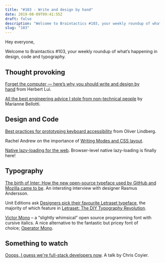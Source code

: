 ```yaml
---
title: "#103 - Write and design by hand"
date: 2019-08-09T09:41:55Z
draft: false
description: "Welcome to Braintactics #103, your weekly roundup of what’s happening in design, code and typography."
slug: "103"
---
```


Hey everyone,

Welcome to Braintactics #103, your weekly roundup of what’s happening in design, code and typography.

## Thought provoking

[Forget the computer — here’s why you should write and design by hand](https://uxdesign.cc/forget-the-computer-heres-why-you-should-write-and-design-by-hand-19031089138f) from Herbert Lui.

[All the best engineering advice I stole from non-technical people](https://medium.com/@bellmar/all-the-best-engineering-advice-i-stole-from-non-technical-people-eb7f90ca2f5f) by Marianne Bellotti.

## Design and Code

[Best practices for prototyping keyboard accessibility](https://theblog.adobe.com/best-practices-for-prototyping-keyboard-accessibility/) from Oliver Lindberg.

Rachel Andrew on the importance of [Writing Modes and CSS layout](https://www.smashingmagazine.com/2019/08/writing-modes-layout/).

[Native lazy-loading for the web](https://web.dev/native-lazy-loading). Browser-level native lazy-loading is finally here!

## Typography

[The birth of Inter: How the new open-source typeface used by GitHub and Mozilla came to be](https://www.figma.com/blog/the-birth-of-inter/). An intersting interview with designer Rasmus Andersson.

Unit Editions ask [Designers pick their favourite Letraset typeface](https://www.uniteditions.com/blogs/news/ten-designers-pick-their-favourite-letraset-typeface), the majority of which feature in [Letraset: The DIY Typography Revolution](https://www.uniteditions.com/products/letraset-the-diy-typography-revolution).

[Victor Mono](https://rubjo.github.io/victor-mono/) – a “slightly whimsical” open source programming font with cursive italics. A nice alternative to the fantastic but pricey font of choice; [Operator Mono](https://www.typography.com/blog/introducing-operator).

## Something to watch

[Ooops, I guess we're full-stack developers now](https://www.youtube.com/watch?v=VwjXUGFQjYg). A talk by Chris Coyier.
